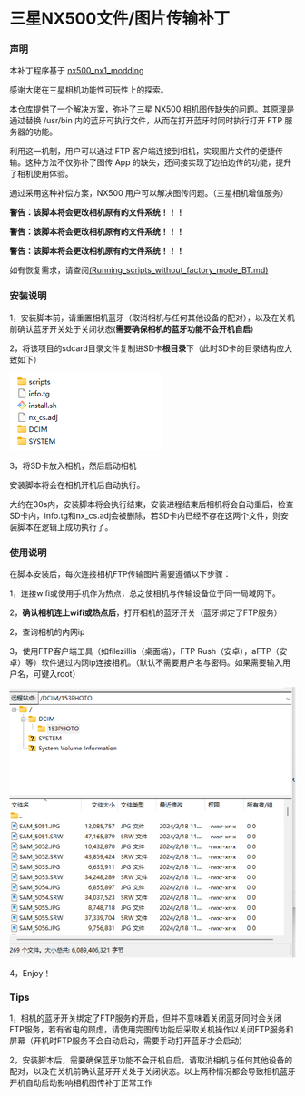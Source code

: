# 三星NX500文件/图片传输补丁

### 声明

本补丁程序基于 [nx500_nx1_modding](https://github.com/ottokiksmaler/nx500_nx1_modding)

感谢大佬在三星相机功能性可玩性上的探索。

本仓库提供了一个解决方案，弥补了三星 NX500 相机图传缺失的问题。其原理是通过替换 /usr/bin 内的蓝牙可执行文件，从而在打开蓝牙时同时执行打开 FTP 服务器的功能。

利用这一机制，用户可以通过 FTP 客户端连接到相机，实现图片文件的便捷传输。这种方法不仅弥补了图传 App 的缺失，还间接实现了边拍边传的功能，提升了相机使用体验。

通过采用这种补偿方案，NX500 用户可以解决图传问题。（三星相机增值服务）



**警告：该脚本将会更改相机原有的文件系统！！！**

**警告：该脚本将会更改相机原有的文件系统！！！**

**警告：该脚本将会更改相机原有的文件系统！！！**

如有恢复需求，请查阅[(Running_scripts_without_factory_mode_BT.md)](https://github.com/ottokiksmaler/nx500_nx1_modding/blob/master/Running_scripts_without_factory_mode_BT.md)



### 安装说明

1，安装脚本前，请重置相机蓝牙（取消相机与任何其他设备的配对），以及在关机前确认蓝牙开关处于关闭状态(**需要确保相机的蓝牙功能不会开机自启**)

2，将该项目的sdcard目录文件复制进SD卡**根目录**下（此时SD卡的目录结构应大致如下）

![0ff289cdcbaaeb3ba671d38ef0b2196](./image/1.png)

3，将SD卡放入相机，然后启动相机

安装脚本将会在相机开机后自动执行。

大约在30s内，安装脚本将会执行结束，安装进程结束后相机将会自动重启，检查SD卡内，info.tg和nx_cs.adj会被删除，若SD卡内已经不存在这两个文件，则安装脚本在逻辑上成功执行了。

### 使用说明

在脚本安装后，每次连接相机FTP传输图片需要遵循以下步骤：

1，连接wifi或使用手机作为热点，总之使相机与传输设备位于同一局域网下。

2，**确认相机连上wifi或热点后**，打开相机的蓝牙开关（蓝牙绑定了FTP服务）

2，查询相机的内网ip

3，使用FTP客户端工具（如filezillia（桌面端），FTP Rush（安卓），aFTP（安卓）等）软件通过内网ip连接相机。（默认不需要用户名与密码。如果需要输入用户名，可键入root）

![image-20240321230644765](./image/2.png)

4，Enjoy！





### Tips

1，相机的蓝牙开关绑定了FTP服务的开启，但并不意味着关闭蓝牙同时会关闭FTP服务，若有省电的顾虑，请使用完图传功能后采取关机操作以关闭FTP服务和屏幕（开机时FTP服务不会自动启动，需要手动打开蓝牙才会启动）

2，安装脚本后，需要确保蓝牙功能不会开机自启，请取消相机与任何其他设备的配对，以及在关机前确认蓝牙开关处于关闭状态。以上两种情况都会导致相机蓝牙开机自动启动影响相机图传补丁正常工作
